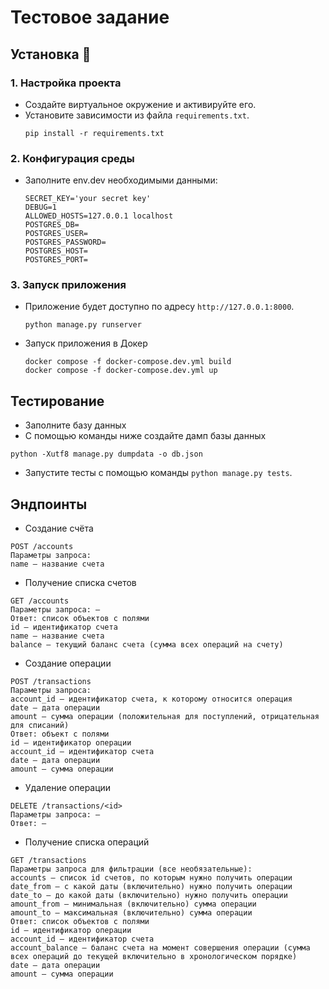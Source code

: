 # Тестовое задание

## Установка 🔧

### 1. Настройка проекта
- Создайте виртуальное окружение и активируйте его.
- Установите зависимости из файла `requirements.txt`.
  ```shell
  pip install -r requirements.txt
  ```

### 2. Конфигурация среды
- Заполните env.dev необходимыми данными:
    ```
    SECRET_KEY='your secret key'
    DEBUG=1
    ALLOWED_HOSTS=127.0.0.1 localhost
    POSTGRES_DB=
    POSTGRES_USER=
    POSTGRES_PASSWORD=
    POSTGRES_HOST=
    POSTGRES_PORT=
    ```

### 3. Запуск приложения
- Приложение будет доступно по адресу `http://127.0.0.1:8000`.
  ```shell
  python manage.py runserver
  ```
- Запуск приложения в Докер
  ```shell
  docker compose -f docker-compose.dev.yml build  
  docker compose -f docker-compose.dev.yml up
  ```

## Тестирование
- Заполните базу данных
- С помощью команды ниже создайте дамп базы данных
```shell 
python -Xutf8 manage.py dumpdata -o db.json 
``` 
- Запустите тесты с помощью команды `python manage.py tests`.

## Эндпоинты
- Создание счёта
```
POST /accounts
Параметры запроса:
name — название счета
```
- Получение списка счетов
```
GET /accounts
Параметры запроса: —
Ответ: список объектов с полями
id — идентификатор счета
name — название счета
balance — текущий баланс счета (сумма всех операций на счету)
```
- Создание операции
```
POST /transactions
Параметры запроса:
account_id — идентификатор счета, к которому относится операция
date — дата операции
amount — сумма операции (положительная для поступлений, отрицательная для списаний)
Ответ: объект с полями
id — идентификатор операции
account_id — идентификатор счета
date — дата операции
amount — сумма операции
```
- Удаление операции
```
DELETE /transactions/<id>
Параметры запроса: —
Ответ: —
```
- Получение списка операций
```
GET /transactions
Параметры запроса для фильтрации (все необязательные):
accounts — список id счетов, по которым нужно получить операции
date_from — с какой даты (включительно) нужно получить операции
date_to — до какой даты (включительно) нужно получить операции
amount_from — минимальная (включительно) сумма операции
amount_to — максимальная (включительно) сумма операции
Ответ: список объектов с полями
id — идентификатор операции
account_id — идентификатор счета
account_balance — баланс счета на момент совершения операции (сумма всех операций до текущей включительно в хронологическом порядке)
date — дата операции
amount — сумма операции
```

